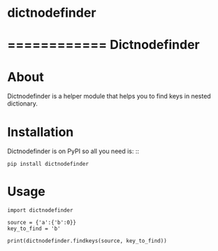 # dictnodefinder

============
 Dictnodefinder
============

About
=====

Dictnodefinder is a helper module that helps you to find keys in nested dictionary.


Installation
============

Dictnodefinder is on PyPI so all you need is: ::

    pip install dictnodefinder


Usage
============

	import dictnodefinder

	source = {'a':{'b':0}}
	key_to_find = 'b'

	print(dictnodefinder.findkeys(source, key_to_find))

